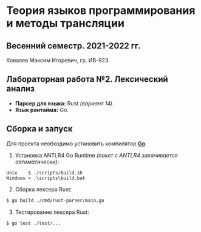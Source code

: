 # Теория языков программирования и методы трансляции

## Весенний семестр. 2021-2022 гг.

Ковалев Максим Игоревич, гр. ИВ-923.

## Лабораторная работа №2. Лексический анализ

* **Парсер для языка:** Rust *(вариант 14)*.
* **Язык рантайма:** Go.

## Сборка и запуск

Для проекта необходимо установить компилятор **[Go](https://go.dev/dl/)**.

1. Установка ANTLR4 Go Runtime *(пакет с ANTLR4 закачивается автоматически)*:
```
Unix    $ ./scripts/build.sh
Windows > .\scripts\build.bat
```

2. Сборка лексера Rust:
```sh
$ go build ./cmd/rust-parser/main.go
```

3. Тестирование лексера Rust:
```sh
$ go test ./test/...
```